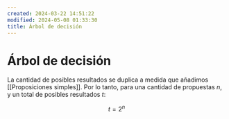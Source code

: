 ```yaml
---
created: 2024-03-22 14:51:22
modified: 2024-05-08 01:33:30
title: Árbol de decisión
---
```


# Árbol de decisión

La cantidad de posibles resultados se duplica a medida que añadimos [[Proposiciones simples]]. Por lo tanto, para una cantidad de propuestas $n$, y un total de posibles resultados $t$:

$$
t = 2^n
$$
